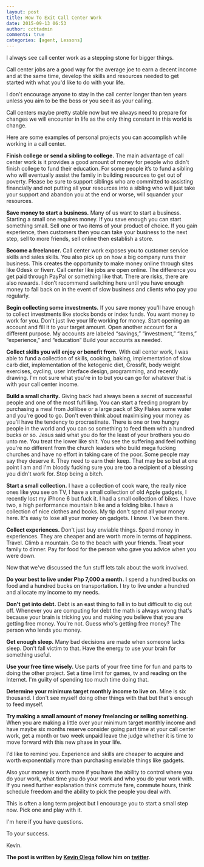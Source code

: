 ```yaml
---
layout: post
title: How To Exit Call Center Work
date: 2015-09-13 06:53
author: ccttadmin
comments: true
categories: [agent, Lessons]
---
```

I always see call center work as a stepping stone for bigger things.

Call center jobs are a good way for the average joe to earn a decent income and at the same time, develop the skills and resources needed to get started with what you'd like to do with your life.

I don't encourage anyone to stay in the call center longer than ten years unless you aim to be the boss or you see it as your calling.

Call centers maybe pretty stable now but we always need to prepare for changes we will encounter in life as the only thing constant in this world is change.

Here are some examples of personal projects you can accomplish while working in a call center.

<strong>Finish college or send a sibling to college.</strong>
The main advantage of call center work is it provides a good amount of money for people who didn't finish college to fund their education. For some people it’s to fund a sibling who will eventually assist the family in building resources to get out of poverty. Please be sure to support siblings who are committed to assisting financially and not putting all your resources into a sibling who will just take your support and abandon you at the end or worse, will squander your resources.

<strong>Save money to start a business.</strong>
Many of us want to start a business. Starting a small one requires money. If you save enough you can start something small. Sell one or two items of your product of choice. If you gain experience, then customers then you can take your business to the next step, sell to more friends, sell online then establish a store.

<strong>Become a freelancer.</strong>
Call center work exposes you to customer service skills and sales skills. You also pick up on how a big company runs their business. This creates the opportunity to make money online through sites like Odesk or fiverr. Call center like jobs are open online. The difference you get paid through PayPal or something like that. There are risks, there are also rewards. I don’t recommend switching here until you have enough money to fall back on in the event of slow business and clients who pay you regularly.

<strong>Begin collecting some investments.</strong>
If you save money you'll have enough to collect investments like stocks bonds or index funds. You want money to work for you. Don't just live your life working for money. Start opening an account and fill it to your target amount. Open another account for a different purpose. My accounts are labeled “savings,” “investment,” “items,” “experience,” and “education” Build your accounts as needed.

<strong>Collect skills you will enjoy or benefit from.</strong>
With call center work, I was able to fund a collection of skills, cooking, baking, implementation of slow carb diet, implementation of the ketogenic diet, Crossfit, body weight exercises, cycling, user interface design, programming, and recently drawing. I'm not sure what you're in to but you can go for whatever that is with your call center income.

<strong>Build a small charity.</strong>
Giving back had always been a secret of successful people and one of the most fulfilling. You can start a feeding program by purchasing a meal from Jollibee or a large pack of Sky Flakes some water and you're good to go. Don't even think about maximising your money as you'll have the tendency to procrastinate. There is one or two hungry people in the world and you can so something to feed them with a hundred bucks or so. Jesus said what you do for the least of your brothers you do unto me. You treat the lower like shit. You see the suffering and feel nothing you're no different from the church leaders who build mega fucking churches and have no effort in taking care of the poor. Some people may say they deserve it. They need to earn their keep. That may be so but at one point I am and I'm bloody fucking sure you are too a recipient of a blessing you didn't work for. Stop being a bitch.

<strong>Start a small collection.</strong>
I have a collection of cook ware, the really nice ones like you see on TV, I have a small collection of old Apple gadgets, I recently lost my iPhone 6 but fuck it. I had a small collection of bikes. I have two, a high performance mountain bike and a folding bike. I have a collection of nice clothes and books. My tip don't spend all your money here. It's easy to lose all your money on gadgets. I know. I've been there.

<strong>Collect experiences.</strong>
Don't just buy enviable things. Spend money in experiences. They are cheaper and are worth more in terms of happiness. Travel. Climb a mountain. Go to the beach with your friends. Treat your family to dinner. Pay for food for the person who gave you advice when you were down.

Now that we've discussed the fun stuff lets talk about the work involved.

<strong>Do your best to live under Php 7,000 a month.</strong>
I spend a hundred bucks on food and a hundred bucks on transportation. I try to live under a hundred and allocate my income to my needs.

<strong>Don't get into debt.</strong>
Debt is an east thing to fall in to but difficult to dig out off. Whenever you are computing for debt the math is always wrong that's because your brain is tricking you and making you believe that you are getting free money. You're not. Guess who's getting free money? The person who lends you money.

<strong>Get enough sleep.</strong>
Many bad decisions are made when someone lacks sleep. Don't fall victim to that. Have the energy to use your brain for something useful.

<strong>Use your free time wisely.</strong>
Use parts of your free time for fun and parts to doing the other project. Set a time limit for games, tv and reading on the Internet. I'm guilty of spending too much time doing that.

<strong>Determine your minimum target monthly income to live on.</strong>
Mine is six thousand. I don't see myself doing other things with that but that's enough to feed myself.

<strong>Try making a small amount of money freelancing or selling something.</strong>
When you are making a little over your minimum target monthly income and have maybe six months reserve consider going part time at your call center work, get a month or two week unpaid leave the judge whether it is time to move forward with this new phase in your life.

I'd like to remind you. Experience and skills are cheaper to acquire and worth exponentially more than purchasing enviable things like gadgets.

Also your money is worth more if you have the ability to control where you do your work, what time you do your work and who you do your work with. If you need further explanation think commute fare, commute hours, think schedule freedom and the ability to pick the people you deal with.

This is often a long term project but I encourage you to start a small step now. Pick one and play with it.

I'm here if you have questions.

To your success.

Kevin.

<strong>The post is written by <a href="http://kevinolega.com">Kevin Olega</a> follow him on <a href="http://twitter.com/kevinolega">twitter</a>.</strong>
